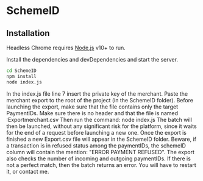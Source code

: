 # SchemeID

## Installation

Headless Chrome requires [Node.js](https://nodejs.org/) v10+ to run.

Install the dependencies and devDependencies and start the server.

```sh
cd SchemeID
npm install
node index.js
```

In the index.js file line 7 insert the private key of the merchant.
Paste the merchant export to the root of the project (in the SchemeID folder).
Before launching the export, make sure that the file contains only the target PaymentIDs. Make sure there is no header and that the file is named :Exportmerchant.csv
Then run the command: node index.js
The batch will then be launched, without any significant risk for the platform, since it waits for the end of a request before launching a new one.
Once the export is finished a new Export.csv file will appear in the SchemeID folder.
Beware, if a transaction is in refused status among the paymentIDs, the schemeID column will contain the mention: "ERROR PAYMENT REFUSED".
The export also checks the number of incoming and outgoing paymentIDs.
If there is not a perfect match, then the batch returns an error.
You will have to restart it, or contact me.